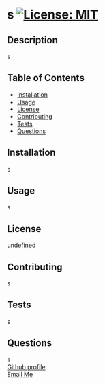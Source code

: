 
# s [![License: MIT](https://img.shields.io/badge/License-MIT-yellow.svg)](https://opensource.org/licenses/MIT)

## Description
s

## Table of Contents
- [Installation](#installation)
- [Usage](#usage)
- [License](#license)
- [Contributing](#contributing)
- [Tests](#tests)
- [Questions](#questions)

## Installation
s

## Usage
s

## License
undefined

## Contributing
s

## Tests
s

## Questions
s  
[Github profile](https://www.github.com/s)  
[Email Me](mailto:s)
